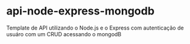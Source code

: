# api-node-express-mongodb
Template de API utilizando o Node.js e o Express com autenticação de usuáro com um CRUD acessando o mongodB
